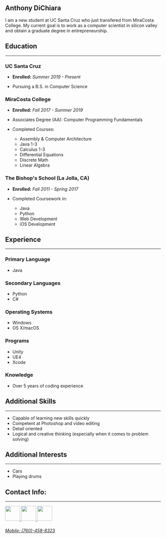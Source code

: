 ## Anthony DiChiara

I am a new student at UC Santa Cruz who just transfered from MiraCosta College.
My current goal is to work as a computer scientist in silicon valley and obtain a graduate degree in entrepreneurship.


## **Education**
---
### UC Santa Cruz

  - **Enrolled:** *Summer 2019 - Present*
  
  - Pursuing a B.S. in Computer Science

### MiraCosta College

  - **Enrolled:** *Fall 2017 - Summer 2019*
  
  - Associates Degree (AA): Computer Programming Fundamentals
  
  - Completed Courses:
     + Assembly & Computer Architecture
     + Java 1-3
     + Calculus 1-3
     + Differential Equations
     + Discrete Math
     + Linear Algebra

### The Bishop's School (La Jolla, CA)

  - **Enrolled:** *Fall 2011 - Spring 2017*
  
  - Completed Coursework in:
     + Java
     + Python
     + Web Development
     + iOS Development


## **Experience**
---
### Primary Language
- Java

### Secondary Languages
- Python
- C#

### Operating Systems
- Windows
- OS X/macOS

### Programs
- Unity
- UE4
- Xcode

### Knowledge
- Over 5 years of coding experience


## **Additional Skills**
---
- Capable of learning new skills quickly
- Competent at Photoshop and video editing
- Detail oriented
- Logical and creative thinking (especially when it comes to problem solving)


## **Additional Interests**
---
- Cars
- Playing drums


## **Contact Info:**
---
<a href="mailto:avdichiara@gmail.com" rel="some text"><img src="http://icons.iconarchive.com/icons/cornmanthe3rd/plex/256/Communication-gmail-icon.png" rel="noopener noreferrer" target="_blank" width="48">
<a href="https://www.linkedin.com/in/anthony-dichiara-41a318138/" rel="some text"><img src="http://icons.iconarchive.com/icons/danleech/simple/256/linkedin-icon.png" rel="noopener noreferrer" target="_blank" width="48">
<a href="https://github.com/avdichiara" rel="some text"><img src="http://icons.iconarchive.com/icons/icons8/windows-8/256/Programming-Github-icon.png" rel="noopener noreferrer" target="_blank" width="48">
  
###### Mobile: (760)-458-8323
